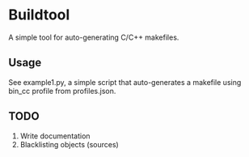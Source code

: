 Buildtool 
=========

A simple tool for auto-generating C/C++ makefiles. 

Usage
-----
See example1.py, a simple script that auto-generates a makefile using bin_cc profile from profiles.json. 

TODO
----
1. Write documentation
2. Blacklisting objects (sources) 

